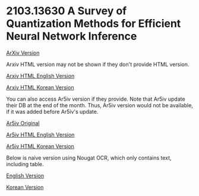 # 2103.13630 A Survey of Quantization Methods for Efficient Neural Network Inference

[ArXiv Version](https://arxiv.org/abs/2103.13630)

Arxiv HTML version may not be shown if they don't provide HTML version.

[Arxiv HTML English Version](https://raw.githack.com/kh-kim/arxiv-translator/master/papers/2103.13630/paper.raw.en.html)

[Arxiv HTML Korean Version](https://raw.githack.com/kh-kim/arxiv-translator/master/papers/2103.13630/paper.raw.ko.html)

You can also access Ar5iv version if they provide.
Note that Ar5iv update their DB at the end of the month.
Thus, Ar5iv version would not be available, if it was added before Ar5iv's update.

[Ar5iv Original](https://ar5iv.org/abs/2103.13630)

[Ar5iv HTML English Version](https://raw.githack.com/kh-kim/arxiv-translator/master/papers/2103.13630/paper.ar5iv.en.html)

[Ar5iv HTML Korean Version](https://raw.githack.com/kh-kim/arxiv-translator/master/papers/2103.13630/paper.ar5iv.ko.html)

Below is naive version using Nougat OCR, which only contains text, including table.

[English Version](https://raw.githack.com/kh-kim/arxiv-translator/master/papers/2103.13630/paper.en.html)

[Korean Version](https://raw.githack.com/kh-kim/arxiv-translator/master/papers/2103.13630/paper.ko.html)